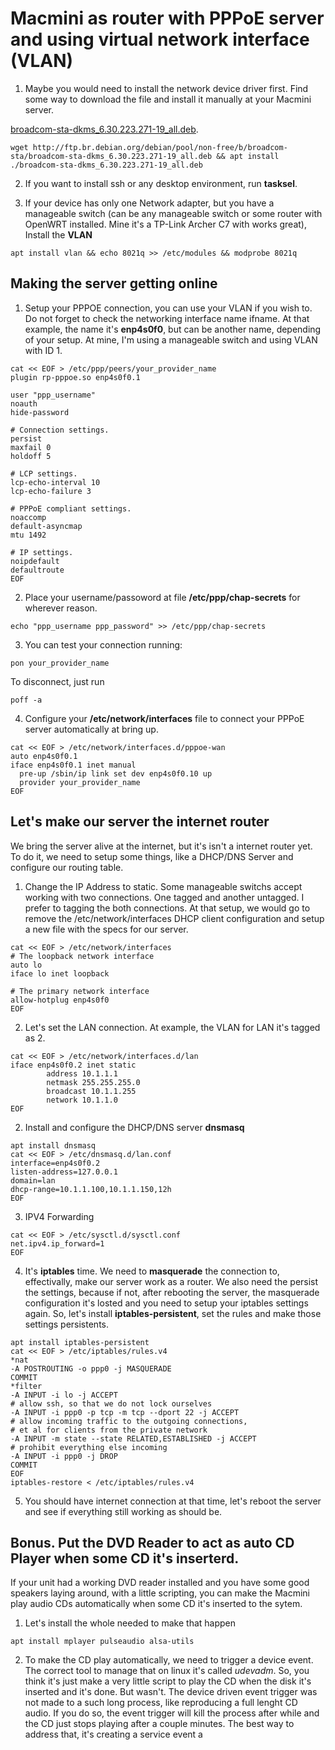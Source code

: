 # Macmini as router with PPPoE server and using virtual network interface (VLAN)

1. Maybe you would need to install the network device driver first. Find some way to download the file and install it manually at your Macmini server.

[broadcom-sta-dkms_6.30.223.271-19_all.deb](http://ftp.br.debian.org/debian/pool/non-free/b/broadcom-sta/broadcom-sta-dkms_6.30.223.271-19_all.deb).
```
wget http://ftp.br.debian.org/debian/pool/non-free/b/broadcom-sta/broadcom-sta-dkms_6.30.223.271-19_all.deb && apt install ./broadcom-sta-dkms_6.30.223.271-19_all.deb
```
2. If you want to install ssh or any desktop environment, run **tasksel**.

3. If your device has only one Network adapter, but you have a manageable switch (can be any manageable switch or some router with OpenWRT installed. Mine it's a TP-Link Archer C7 with works great), Install the **VLAN**
```
apt install vlan && echo 8021q >> /etc/modules && modprobe 8021q
```

## Making the server getting online

1. Setup your PPPOE connection, you can use your VLAN if you wish to. Do not forget to check the networking interface name ifname. At that example, the name it's **enp4s0f0**, but can be another name, depending of your setup. At mine, I'm using a manageable switch and using VLAN with ID 1.
```
cat << EOF > /etc/ppp/peers/your_provider_name
plugin rp-pppoe.so enp4s0f0.1

user "ppp_username"
noauth
hide-password

# Connection settings.
persist
maxfail 0
holdoff 5

# LCP settings.
lcp-echo-interval 10
lcp-echo-failure 3

# PPPoE compliant settings.
noaccomp
default-asyncmap
mtu 1492

# IP settings.
noipdefault
defaultroute
EOF
```
2. Place your username/passoword at file **/etc/ppp/chap-secrets** for wherever reason.
```
echo "ppp_username ppp_password" >> /etc/ppp/chap-secrets
```
3. You can test your connection running:
```
pon your_provider_name
```
To disconnect, just run 
```
poff -a
```
4. Configure your **/etc/network/interfaces** file to connect your PPPoE server automatically at bring up.
```
cat << EOF > /etc/network/interfaces.d/pppoe-wan
auto enp4s0f0.1
iface enp4s0f0.1 inet manual
  pre-up /sbin/ip link set dev enp4s0f0.10 up
  provider your_provider_name
EOF
```

## Let's make our server the internet router

We bring the server alive at the internet, but it's isn't a internet router yet. To do it, we need to setup some things, like a DHCP/DNS Server and configure our routing table.

1. Change the IP Address to static. Some manageable switchs accept working with two connections. One tagged and another untagged. I prefer to tagging the both connections. At that setup, we would go to remove the /etc/network/interfaces DHCP client configuration and setup a new file with the specs for our server.

```
cat << EOF > /etc/network/interfaces
# The loopback network interface
auto lo
iface lo inet loopback

# The primary network interface
allow-hotplug enp4s0f0
EOF
```

2. Let's set the LAN connection. At example, the VLAN for LAN it's tagged as 2.
```
cat << EOF > /etc/network/interfaces.d/lan
iface enp4s0f0.2 inet static
        address 10.1.1.1
        netmask 255.255.255.0
        broadcast 10.1.1.255
        network 10.1.1.0
EOF
```
2. Install and configure the DHCP/DNS server **dnsmasq**
```
apt install dnsmasq
cat << EOF > /etc/dnsmasq.d/lan.conf
interface=enp4s0f0.2
listen-address=127.0.0.1
domain=lan
dhcp-range=10.1.1.100,10.1.1.150,12h
EOF
```
3. IPV4 Forwarding
```
cat << EOF > /etc/sysctl.d/sysctl.conf
net.ipv4.ip_forward=1
EOF
```
4. It's **iptables** time. We need to **masquerade** the connection to, effectivally, make our server work as a router. We also need the persist the settings, because if not, after rebooting the server, the masquerade configuration it's losted and you need to setup your iptables settings again. So, let's install **iptables-persistent**, set the rules and make those settings persistents.
```
apt install iptables-persistent
cat << EOF > /etc/iptables/rules.v4
*nat
-A POSTROUTING -o ppp0 -j MASQUERADE
COMMIT
*filter
-A INPUT -i lo -j ACCEPT
# allow ssh, so that we do not lock ourselves
-A INPUT -i ppp0 -p tcp -m tcp --dport 22 -j ACCEPT
# allow incoming traffic to the outgoing connections,
# et al for clients from the private network
-A INPUT -m state --state RELATED,ESTABLISHED -j ACCEPT
# prohibit everything else incoming 
-A INPUT -i ppp0 -j DROP
COMMIT
EOF
iptables-restore < /etc/iptables/rules.v4
```
5. You should have internet connection at that time, let's reboot the server and see if everything still working as should be.

## Bonus. Put the DVD Reader to act as auto CD Player when some CD it's inserterd.

If your unit had a working DVD reader installed and you have some good speakers laying around, with a little scripting, you can make the Macmini play audio CDs automatically when some CD it's inserted to the sytem.

1. Let's install the whole needed to make that happen
```
apt install mplayer pulseaudio alsa-utils
```
2. To make the CD play automatically, we need to trigger a device event. The correct tool to manage that on linux it's called *udevadm*. So, you think it's just make a very little script to play the CD when the disk it's inserted and it's done. But wasn't. The device driven event trigger was not made to a such long process, like reproducing a full lenght CD audio. If you do so, the event trigger will kill the process after while and the CD just stops playing after a couple minutes. The best way to address that, it's creating a service event a
